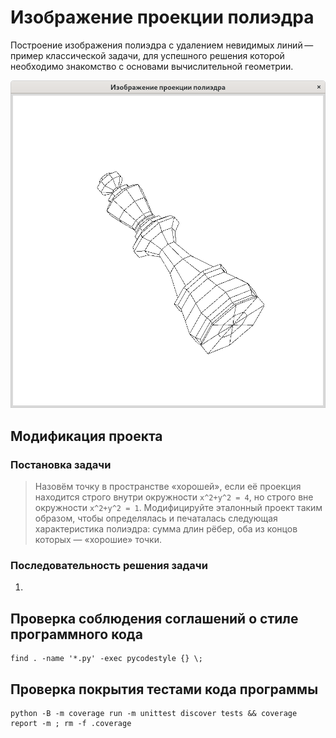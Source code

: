 # Изображение проекции полиэдра

Построение изображения полиэдра с удалением невидимых линий — пример
классической задачи, для успешного решения которой необходимо знакомство
с основами вычислительной геометрии.

![Шахматный король](images/king.png)

## Модификация проекта

### Постановка задачи

> Назовём точку в пространстве «хорошей», если её проекция находится строго внутри окружности `x^2+y^2 = 4`, но строго 
> вне окружности `x^2+y^2 = 1`.
> Модифицируйте эталонный проект таким образом, чтобы определялась и печаталась следующая характеристика полиэдра: сумма
> длин рёбер, оба из концов которых — «хорошие» точки.

### Последовательность решения задачи

1. 

## Проверка соблюдения соглашений о стиле программного кода

~~~{.sh}
find . -name '*.py' -exec pycodestyle {} \;
~~~

## Проверка покрытия тестами кода программы

~~~{.sh}
python -B -m coverage run -m unittest discover tests && coverage report -m ; rm -f .coverage
~~~
